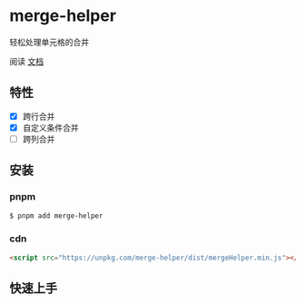 # merge-helper

轻松处理单元格的合并

阅读 [文档]()

## 特性

- [x] 跨行合并
- [x] 自定义条件合并
- [ ] 跨列合并

## 安装

### pnpm

```bash
$ pnpm add merge-helper
```

### cdn

```html
<script src="https://unpkg.com/merge-helper/dist/mergeHelper.min.js"></script>
```

## 快速上手

```js

```
